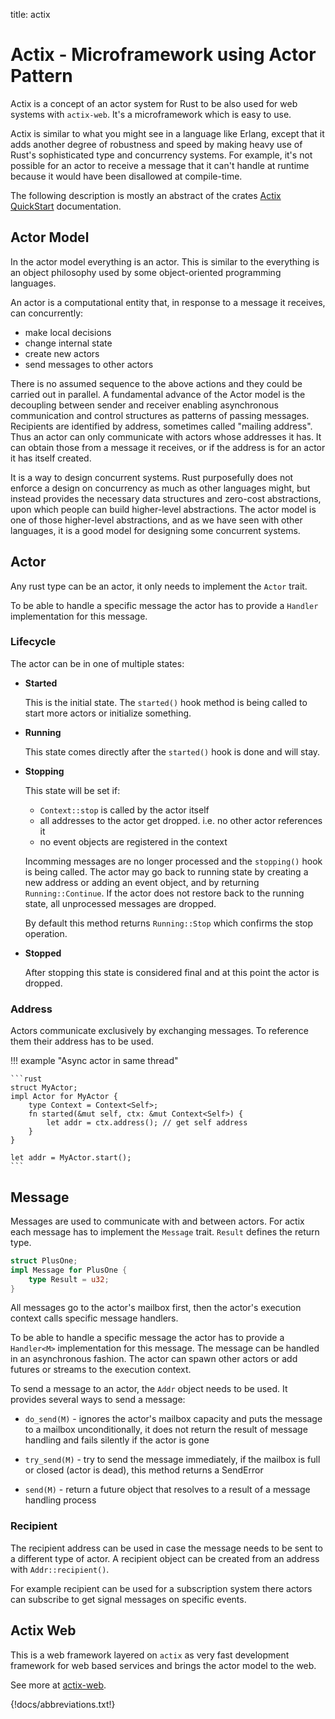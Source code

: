 title: actix

# Actix - Microframework using Actor Pattern

Actix is a concept of an actor system for Rust to be also used for web systems with `actix-web`. It's a microframework which is easy to use.

Actix is similar to what you might see in a language like Erlang, except that it adds another degree of robustness and speed by making heavy use of Rust's sophisticated type and concurrency systems.
For example, it's not possible for an actor to receive a message that it can't handle at runtime because it would have been disallowed at compile-time.

The following description is mostly an abstract of the crates [Actix QuickStart](https://actix.rs/book/actix/) documentation.

## Actor Model

In the actor model everything is an actor. This is similar to the everything is an object philosophy used by some object-oriented programming languages.

An actor is a computational entity that, in response to a message it receives, can concurrently:

-   make local decisions
-   change internal state
-   create new actors
-   send messages to other actors

There is no assumed sequence to the above actions and they could be carried out in parallel.
A fundamental advance of the Actor model is the decoupling between sender and receiver enabling asynchronous communication and control structures as patterns of passing messages.
Recipients are identified by address, sometimes called "mailing address". Thus an actor can only communicate with actors whose addresses it has. It can obtain those from a message it receives, or if the address is for an actor it has itself created.

It is a way to design concurrent systems. Rust purposefully does not enforce a design on concurrency as much as other languages might, but instead provides the necessary data structures and zero-cost abstractions, upon which people can build higher-level abstractions. The actor model is one of those higher-level abstractions, and as we have seen with other languages, it is a good model for designing some concurrent systems.

## Actor

Any rust type can be an actor, it only needs to implement the `Actor` trait.

To be able to handle a specific message the actor has to provide a `Handler` implementation for this message.

### Lifecycle

The actor can be in one of multiple states:

-   **Started**

    This is the initial state. The `started()` hook method is being called to start more actors or initialize something.

-   **Running**

    This state comes directly after the `started()` hook is done and will stay.

-   **Stopping**

    This state will be set if:

    -   `Context::stop` is called by the actor itself
    -   all addresses to the actor get dropped. i.e. no other actor references it
    -   no event objects are registered in the context

    Incomming messages are no longer processed and the `stopping()` hook is being called. The actor may go back to running state by creating a new address or adding an event object, and by returning `Running::Continue`. If the actor does not restore back to the running state, all unprocessed messages are dropped.

    By default this method returns `Running::Stop` which confirms the stop operation.

-   **Stopped**

    After stopping this state is considered final and at this point the actor is dropped.

### Address

Actors communicate exclusively by exchanging messages. To reference them their address has to be used.

!!! example "Async actor in same thread"

    ```rust
    struct MyActor;
    impl Actor for MyActor {
        type Context = Context<Self>;
        fn started(&mut self, ctx: &mut Context<Self>) {
            let addr = ctx.address(); // get self address
        }
    }

    let addr = MyActor.start();
    ```

## Message

Messages are used to communicate with and between actors. For actix each message has to implement the `Message` trait. `Result` defines the return type.

```rust
struct PlusOne;
impl Message for PlusOne {
    type Result = u32;
}
```

All messages go to the actor's mailbox first, then the actor's execution context calls specific message handlers.

To be able to handle a specific message the actor has to provide a `Handler<M>` implementation for this message. The message can be handled in an asynchronous fashion. The actor can spawn other actors or add futures or streams to the execution context.

To send a message to an actor, the `Addr` object needs to be used. It provides several ways to send a message:

-   `do_send(M)` - ignores the actor's mailbox capacity and puts the message to a mailbox unconditionally, it does not return the result of message handling and fails silently if the actor is gone

-   `try_send(M)` - try to send the message immediately, if the mailbox is full or closed (actor is dead), this method returns a SendError

-   `send(M)` - return a future object that resolves to a result of a message handling process

### Recipient

The recipient address can be used in case the message needs to be sent to a different type of actor. A recipient object can be created from an address with `Addr::recipient()`.

For example recipient can be used for a subscription system there actors can subscribe to get signal messages on specific events.

## Actix Web

This is a web framework layered on `actix` as very fast development framework for web based services and brings the actor model to the web.

See more at [actix-web](actix-web.md).

{!docs/abbreviations.txt!}
